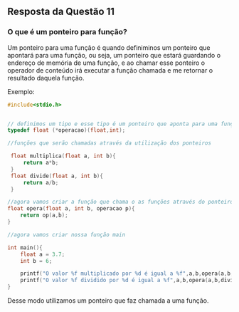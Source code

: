 ## Resposta da Questão 11

### O que é um ponteiro para função?

Um ponteiro para uma função é quando definiminos um ponteiro que apontará para uma função, ou seja, um ponteiro que estará guardando o endereço de memória de uma função, e ao chamar esse ponteiro o operador de conteúdo irá executar a função chamada e me retornar o resultado daquela função.

Exemplo:

~~~c
#include<stdio.h>


// definimos um tipo e esse tipo é um ponteiro que aponta para uma função do tipo float e recebe um float e um int
typedef float (*operacao)(float,int);

//funções que serão chamadas através da utilização dos ponteiros

 float multiplica(float a, int b){
     return a*b;
 }
 float divide(float a, int b){
     return a/b;
 }

//agora vamos criar a função que chama o as funções através do ponteiro que definimos
float opera(float a, int b, operacao p){
    return op(a,b);
}

//agora vamos criar nossa função main

int main(){
    float a = 3.7;
    int b = 6;

    printf("O valor %f multiplicado por %d é igual a %f",a,b,opera(a,b,multiplica));
    printf("O valor %f dividido por %d é igual a %f",a,b,opera(a,b,divide));
}

~~~

Desse modo utilizamos um ponteiro que faz chamada a uma função.